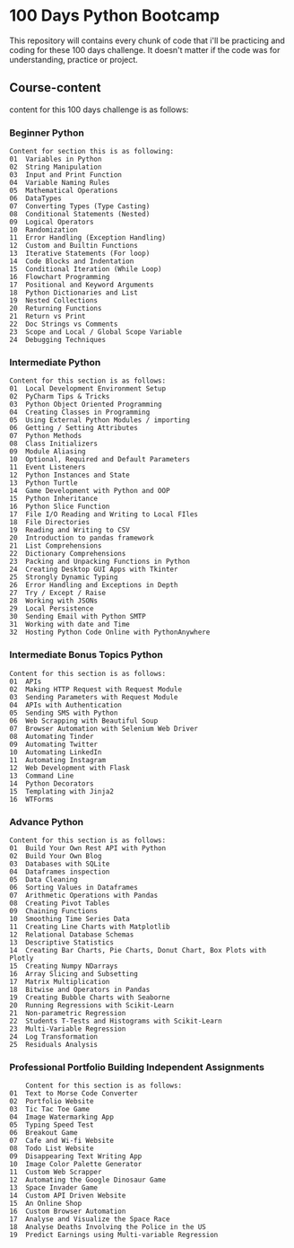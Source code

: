 # 100 Days Python Bootcamp

This repository will contains every chunk of code that i'll be practicing and coding for these 100 days challenge. It doesn't matter if the code was for understanding, practice or project.

## Course-content

content for this 100 days challenge is as follows:

### Beginner Python

    Content for section this is as following:
    01  Variables in Python
    02  String Manipulation
    03  Input and Print Function
    04  Variable Naming Rules
    05  Mathematical Operations
    06  DataTypes
    07  Converting Types (Type Casting)
    08  Conditional Statements (Nested)
    09  Logical Operators
    10  Randomization
    11  Error Handling (Exception Handling)
    12  Custom and Builtin Functions
    13  Iterative Statements (For loop)
    14  Code Blocks and Indentation
    15  Conditional Iteration (While Loop)
    16  Flowchart Programming
    17  Positional and Keyword Arguments
    18  Python Dictionaries and List
    19  Nested Collections
    20  Returning Functions
    21  Return vs Print
    22  Doc Strings vs Comments
    23  Scope and Local / Global Scope Variable
    24  Debugging Techniques

### Intermediate Python

    Content for this section is as follows:
    01  Local Development Environment Setup
    02  PyCharm Tips & Tricks
    03  Python Object Oriented Programming
    04  Creating Classes in Programming
    05  Using External Python Modules / importing
    06  Getting / Setting Attributes
    07  Python Methods
    08  Class Initializers
    09  Module Aliasing
    10  Optional, Required and Default Parameters
    11  Event Listeners
    12  Python Instances and State
    13  Python Turtle
    14  Game Development with Python and OOP
    15  Python Inheritance
    16  Python Slice Function
    17  File I/O Reading and Writing to Local FIles
    18  File Directories
    19  Reading and Writing to CSV
    20  Introduction to pandas framework
    21  List Comprehensions
    22  Dictionary Comprehensions
    23  Packing and Unpacking Functions in Python
    24  Creating Desktop GUI Apps with Tkinter
    25  Strongly Dynamic Typing
    26  Error Handling and Exceptions in Depth
    27  Try / Except / Raise  
    28  Working with JSONs
    29  Local Persistence
    30  Sending Email with Python SMTP
    31  Working with date and Time
    32  Hosting Python Code Online with PythonAnywhere

### Intermediate Bonus Topics Python

    Content for this section is as follows:
    01  APIs
    02  Making HTTP Request with Request Module
    03  Sending Parameters with Request Module
    04  APIs with Authentication
    05  Sending SMS with Python
    06  Web Scrapping with Beautiful Soup 
    07  Browser Automation with Selenium Web Driver
    08  Automating Tinder
    09  Automating Twitter
    10  Automating LinkedIn
    11  Automating Instagram
    12  Web Development with Flask
    13  Command Line
    14  Python Decorators
    15  Templating with Jinja2
    16  WTForms

### Advance Python

    Content for this section is as follows:
    01  Build Your Own Rest API with Python
    02  Build Your Own Blog
    03  Databases with SQLite
    04  Dataframes inspection
    05  Data Cleaning
    06  Sorting Values in Dataframes
    07  Arithmetic Operations with Pandas
    08  Creating Pivot Tables
    09  Chaining Functions
    10  Smoothing Time Series Data
    11  Creating Line Charts with Matplotlib
    12  Relational Database Schemas
    13  Descriptive Statistics
    14  Creating Bar Charts, Pie Charts, Donut Chart, Box Plots with Plotly
    15  Creating Numpy NDarrays
    16  Array Slicing and Subsetting
    17  Matrix Multiplication
    18  Bitwise and Operators in Pandas
    19  Creating Bubble Charts with Seaborne
    20  Running Regressions with Scikit-Learn
    21  Non-parametric Regression
    22  Students T-Tests and Histograms with Scikit-Learn
    23  Multi-Variable Regression
    24  Log Transformation
    25  Residuals Analysis

### Professional Portfolio Building Independent Assignments

        Content for this section is as follows:
    01  Text to Morse Code Converter
    02  Portfolio Website
    03  Tic Tac Toe Game
    04  Image Watermarking App
    05  Typing Speed Test
    06  Breakout Game
    07  Cafe and Wi-fi Website
    08  Todo List Website
    09  Disappearing Text Writing App 
    10  Image Color Palette Generator
    11  Custom Web Scrapper
    12  Automating the Google Dinosaur Game
    13  Space Invader Game
    14  Custom API Driven Website
    15  An Online Shop
    16  Custom Browser Automation
    17  Analyse and Visualize the Space Race 
    18  Analyse Deaths Involving the Police in the US
    19  Predict Earnings using Multi-variable Regression
